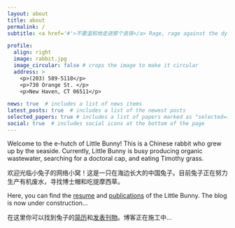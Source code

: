 ```yaml
---
layout: about
title: about
permalink: /
subtitle: <a href='#'>不要温和地走进那个良夜</a> Rage, rage against the dying of the light

profile:
  align: right
  image: rabbit.jpg
  image_circular: false # crops the image to make it circular
  address: >
    <p>(203) 589-5118</p>
    <p>730 Orange St. </p>
    <p>New Haven, CT 06511</p>

news: true  # includes a list of news items
latest_posts: true  # includes a list of the newest posts
selected_papers: true # includes a list of papers marked as "selected={true}"
social: true  # includes social icons at the bottom of the page
---
```


 Welcome to the e-hutch of Little Bunny! This is a Chinese rabbit who grew up by the seaside. Currently, Little Bunny is busy producing organic wastewater, searching for a doctoral cap, and eating Timothy grass.

 欢迎光临小兔子的网络小窝！这是一只在海边长大的中国兔子。目前兔子正在努力生产有机废水，寻找博士帽和吃提摩西草。

 Here, you can find the [resume](https://ausar4444.github.io/cv/) and [publications](https://ausar4444.github.io/publications/) of the Little Bunny. The blog is now under construction...

 在这里你可以找到兔子的[简历](https://ausar4444.github.io/cv/)和[发表刊物](https://ausar4444.github.io/publications/)。博客正在施工中...

